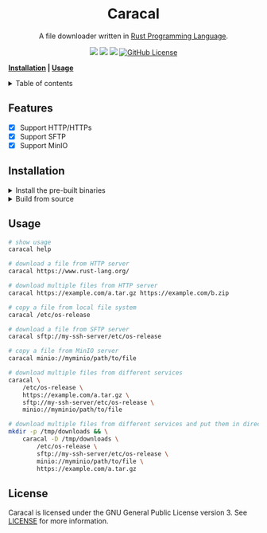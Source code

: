 <h1 align="center">Caracal</h1>

<p align="center">
    A file downloader written in
    <a href="https://www.rust-lang.org/" target="_blank">Rust Programming Language</a>.
</p>

<p align="center">
    <a href="https://github.com/xrelkd/caracal/releases"><img src="https://img.shields.io/github/v/release/xrelkd/caracal.svg"></a>
    <a href="https://github.com/xrelkd/caracal/actions?query=workflow%3ARust"><img src="https://github.com/xrelkd/caracal/workflows/Rust/badge.svg"></a>
    <a href="https://github.com/xrelkd/caracal/actions?query=workflow%3ARelease"><img src="https://github.com/xrelkd/caracal/workflows/Release/badge.svg"></a>
    <a href="https://github.com/xrelkd/caracal/blob/master/LICENSE"><img alt="GitHub License" src="https://img.shields.io/github/license/xrelkd/caracal"></a>
</p>

**[Installation](#installation) | [Usage](#usage)**

<details>
<summary>Table of contents</summary>

- [Features](#features)
- [Installation](#installation)
- [Usage](#usage)
- [License](#license)

</details>

## Features

- [x] Support HTTP/HTTPs
- [x] Support SFTP
- [x] Support MinIO

## Installation

<details>
    <summary>Install the pre-built binaries</summary>

Pre-built binaries for Linux can be found on [the releases page](https://github.com/xrelkd/caracal/releases/), the latest release is available [here](https://github.com/xrelkd/caracal/releases/latest).

For example, to install `caracal` to `~/bin`:

```bash
# create ~/bin
mkdir -p ~/bin

# change directory to ~/bin
cd ~/bin

# download and extract caracal to ~/bin/
# NOTE: replace the version with the version you want to install
export CARACAL_VERSION=v0.1.0

# NOTE: the architecture of your machine,
# available values are `x86_64-unknown-linux-musl`, `x86_64-apple-darwin`, `aarch64-apple-darwin`
export ARCH=x86_64-unknown-linux-musl
curl -s -L "https://github.com/xrelkd/caracal/releases/download/${CARACAL_VERSION}/caracal-${CARACAL_VERSION}-${ARCH}.tar.gz" | tar xzf -

# add `~/bin` to the paths that your shell searches for executables
# this line should be added to your shells initialization file,
# e.g. `~/.bashrc` or `~/.zshrc`
export PATH="$PATH:$HOME/bin"

# show version info
caracal version
```

</details>

<details>
  <summary>Build from source</summary>

`caracal` requires the following tools and packages to build:

- `rustc`
- `cargo`
- `pkg-config`
- `libgit2`

With the above tools and packages already installed, you can simply run:

```bash
git clone --branch=main https://github.com/xrelkd/caracal.git
cd caracal

cargo install --path caracal
```

</details>

## Usage

```bash
# show usage
caracal help

# download a file from HTTP server
caracal https://www.rust-lang.org/

# download multiple files from HTTP server
caracal https://example.com/a.tar.gz https://example.com/b.zip

# copy a file from local file system
caracal /etc/os-release

# download a file from SFTP server
caracal sftp://my-ssh-server/etc/os-release

# copy a file from MinIO server
caracal minio://myminio/path/to/file

# download multiple files from different services
caracal \
    /etc/os-release \
    https://example.com/a.tar.gz \
    sftp://my-ssh-server/etc/os-release \
    minio://myminio/path/to/file

# download multiple files from different services and put them in directory /tmp/downloads
mkdir -p /tmp/downloads && \
    caracal -D /tmp/downloads \
        /etc/os-release \
        sftp://my-ssh-server/etc/os-release \
        minio://myminio/path/to/file \
        https://example.com/a.tar.gz
```

## License

Caracal is licensed under the GNU General Public License version 3. See [LICENSE](./LICENSE) for more information.
